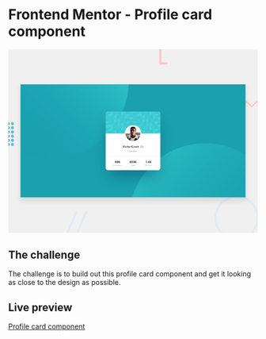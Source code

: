# Frontend Mentor - Profile card component

![Design preview for the Profile card component coding challenge](./design/desktop-preview.jpg)

## The challenge

The challenge is to build out this profile card component and get it looking as close to the design as possible.

## Live preview
[Profile card component](https://ashleybradley.co.uk/projects/frontend-mentor/profile-card-component/)
